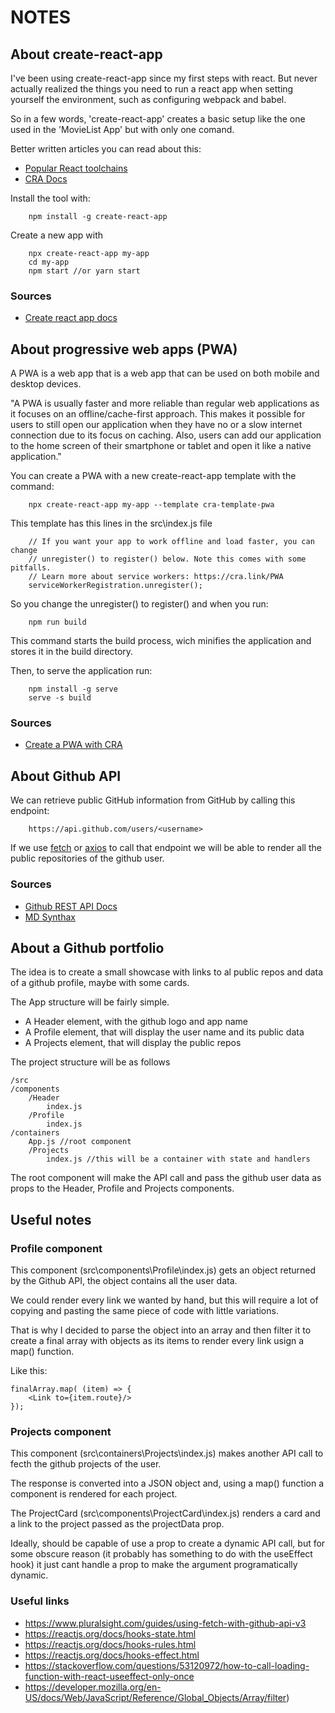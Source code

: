 # NOTES
## About create-react-app

I've been using create-react-app since my first steps with react. But never actually realized the things you need to run a react app when setting yourself the environment, such as configuring webpack and babel.

So in a few words, 'create-react-app' creates a basic setup like the one used in the 'MovieList App' but with only one comand.

Better written articles you can read about this: 
* [Popular React toolchains](https://reactjs.org/docs/create-a-new-react-app.html#create-react-app)
* [CRA Docs](https://create-react-app.dev)

Install the tool with:
	
		npm install -g create-react-app

Create a new app with
	
		npx create-react-app my-app
		cd my-app
		npm start //or yarn start

### Sources

* [Create react app docs](https://create-react-app.dev/docs/getting-started)

## About progressive web apps (PWA)

A PWA is a web app that is a web app that can be used on both mobile and desktop devices.

"A PWA is usually faster and more reliable than regular web applications as it focuses on an offline/cache-first approach. This makes it possible for users to still open our application when they have no or a slow internet connection due to its focus on caching. Also, users can add our application to the home screen of their smartphone or tablet and open it like a native application."

You can create a PWA with a new create-react-app template with the command:
	
		npx create-react-app my-app --template cra-template-pwa

This template has this lines in the src\index.js file
	
		// If you want your app to work offline and load faster, you can change
		// unregister() to register() below. Note this comes with some pitfalls.
		// Learn more about service workers: https://cra.link/PWA
		serviceWorkerRegistration.unregister();

So you change the unregister() to register() and when you run:

		npm run build

This command starts the build process, wich minifies the application and stores it in the build directory.

Then, to serve the application run:
	
		npm install -g serve
		serve -s build

### Sources

* [Create a PWA with CRA](https://create-react-app.dev/docs/making-a-progressive-web-app)

## About Github API

We can retrieve public GitHub information from GitHub by calling this endpoint:

		https://api.github.com/users/<username>

If we use [fetch](https://developer.mozilla.org/en-US/docs/Web/API/Fetch_API/Using_Fetch) or [axios](https://axios-http.com/docs/intro) to call that endpoint we will be able to render all the public repositories of the github user.

### Sources

* [Github REST API Docs](https://docs.github.com/en/rest)
* [MD Synthax](https://guides.github.com/features/mastering-markdown/)

## About a Github portfolio

The idea is to create a small showcase with links to al public repos and data of a github profile, maybe with some cards.

The App structure will be fairly simple.

* A Header element, with the github logo and app name
* A Profile element, that will display the user name and its public data
* A Projects element, that will display the public repos

The project structure will be as follows
	
	/src
	/components
		/Header
			index.js
		/Profile
			index.js
	/containers
		App.js //root component
		/Projects
			index.js //this will be a container with state and handlers

The root component will make the API call and pass the github user data as props to the Header, Profile and Projects components.

## Useful notes

### Profile component
This component (src\components\Profile\index.js) gets an object returned by the Github API, the object contains all the user data.

We could render every link we wanted by hand, but this will require a lot of copying and pasting the same piece of code with little variations.

That is why I decided to parse the object into an array and then filter it to create a final array with objects as its items to render every link usign a map() function.

Like this:

	finalArray.map( (item) => {
		<Link to={item.route}/>
	});

### Projects component
This component (src\containers\Projects\index.js) makes another API call to fecth the github projects of the user.

The response is converted into a JSON object and, using a map() function a <ProjectCard/> component is rendered for each project.

The ProjectCard (src\components\ProjectCard\index.js) renders a card and a link to the project passed as the projectData prop.

Ideally, <Projects/> should be capable of use a prop to create a dynamic API call, but for some obscure reason (it probably has something to do with the useEffect hook) it just cant handle a prop to make the argument programatically dynamic.

### Useful links
* https://www.pluralsight.com/guides/using-fetch-with-github-api-v3
* https://reactjs.org/docs/hooks-state.html
* https://reactjs.org/docs/hooks-rules.html
* https://reactjs.org/docs/hooks-effect.html
* https://stackoverflow.com/questions/53120972/how-to-call-loading-function-with-react-useeffect-only-once
* https://developer.mozilla.org/en-US/docs/Web/JavaScript/Reference/Global_Objects/Array/filter)